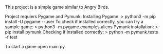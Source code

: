 This project is a simple game similar to Angry Birds.

Project requiers Pygame and Pymunk.
Installing Pygame:
    > python3 -m pip install -U pygame --user
To check if installed correctly, you can try a sample game:
    > python3 -m pygame.examples.aliens
Pymunk installation:
    > pip install pymunk
Checking if installed correctly:
    > python -m pymunk.tests -f test

To start a game open main.py.